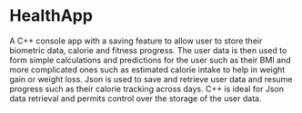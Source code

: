 # HealthApp

A C++ console app with a saving feature to allow user to store their
biometric data, calorie and fitness progress. The user data is then
used to form simple calculations and predictions for the user such
as their BMI and more complicated ones such as estimated calorie
intake to help in weight gain or weight loss. Json is used to save
and retrieve user data and resume progress such as their calorie
tracking across days. C++ is ideal for Json data retrieval and
permits control over the storage of the user data.
